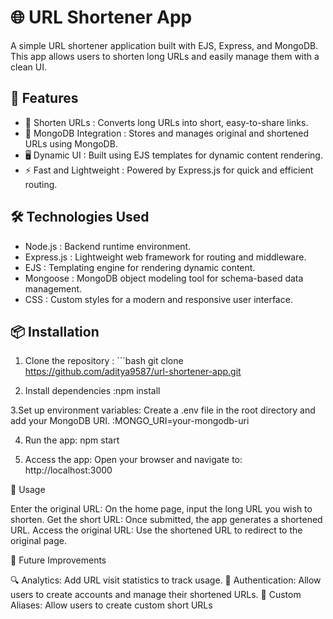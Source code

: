 # 🌐 URL Shortener App

A simple URL shortener application built with EJS, Express, and MongoDB. This app allows users to shorten long URLs and easily manage them with a clean UI.

## 🚀 Features

- 🔗  Shorten URLs : Converts long URLs into short, easy-to-share links.
- 💾  MongoDB Integration : Stores and manages original and shortened URLs using MongoDB.
- 🖥️  Dynamic UI : Built using EJS templates for dynamic content rendering.
- ⚡  Fast and Lightweight : Powered by Express.js for quick and efficient routing.


## 🛠️ Technologies Used

-  Node.js : Backend runtime environment.
-  Express.js : Lightweight web framework for routing and middleware.
-  EJS : Templating engine for rendering dynamic content.
-  Mongoose : MongoDB object modeling tool for schema-based data management.
-  CSS : Custom styles for a modern and responsive user interface.


## 📦 Installation

1.  Clone the repository : ```bash
   git clone https://github.com/aditya9587/url-shortener-app.git

2. Install dependencies
    :npm install

3.Set up environment variables: Create a .env file in the root directory and add your MongoDB URI.
    :MONGO_URI=your-mongodb-uri

4. Run the app:
    npm start

5. Access the app: Open your browser and navigate to:
    http://localhost:3000

🌱 Usage

Enter the original URL: On the home page, input the long URL you wish to shorten.
Get the short URL: Once submitted, the app generates a shortened URL.
Access the original URL: Use the shortened URL to redirect to the original page.

👷 Future Improvements

🔍 Analytics: Add URL visit statistics to track usage.
🔑 Authentication: Allow users to create accounts and manage their shortened URLs.
📝 Custom Aliases: Allow users to create custom short URLs 